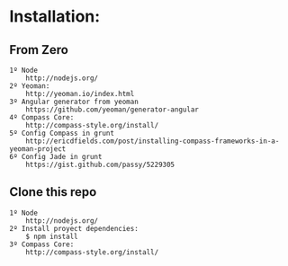 Installation:
==================


From Zero
------------

    1º Node
        http://nodejs.org/
    2º Yeoman:
        http://yeoman.io/index.html
    3º Angular generator from yeoman
        https://github.com/yeoman/generator-angular
    4º Compass Core:
        http://compass-style.org/install/
    5º Config Compass in grunt
        http://ericdfields.com/post/installing-compass-frameworks-in-a-yeoman-project
    6º Config Jade in grunt
        https://gist.github.com/passy/5229305


Clone this repo
------------

    1º Node
        http://nodejs.org/
    2º Install proyect dependencies:
        $ npm install
    3º Compass Core:
        http://compass-style.org/install/

